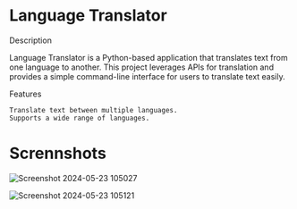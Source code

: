 Language Translator
=====================

Description

Language Translator is a Python-based application that translates text from one language to another. This project leverages APIs for translation and provides a simple command-line interface for users to translate text easily.

Features

    Translate text between multiple languages.
    Supports a wide range of languages.


Scrennshots
============
![Screenshot 2024-05-23 105027](https://github.com/Rushikesh-264/Language_Translator/assets/150276077/ebabbd03-4830-445d-8770-657c4c69550c)



![Screenshot 2024-05-23 105121](https://github.com/Rushikesh-264/Language_Translator/assets/150276077/63bcca8f-03b4-48a7-a4e0-bbb669d61f22)

    
